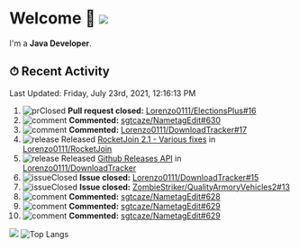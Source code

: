 # Welcome 👋 ![](https://hit.yhype.me/github/profile?user_id=69311874)

I'm a **Java Developer**.

## ⏱ Recent Activity

<!--RECENT_ACTIVITY:last_update-->
Last Updated: Friday, July 23rd, 2021, 12:16:13 PM
<!--RECENT_ACTIVITY:last_update_end-->

<!--RECENT_ACTIVITY:start-->
1. ![prClosed] **Pull request closed:** [Lorenzo0111/ElectionsPlus#16](https://github.com/Lorenzo0111/ElectionsPlus/pull/16)
2. ![comment] **Commented:** [sgtcaze/NametagEdit#630](https://github.com/sgtcaze/NametagEdit/issues/630#issuecomment-884958948)
3. ![comment] **Commented:** [Lorenzo0111/DownloadTracker#17](https://github.com/Lorenzo0111/DownloadTracker/pull/17#issuecomment-884687469)
4. ![release] Released [RocketJoin 2.1 - Various fixes](https://github.com/Lorenzo0111/RocketJoin/releases/tag/2.1) in [Lorenzo0111/RocketJoin](https://github.com/Lorenzo0111/RocketJoin)
5. ![release] Released [Github Releases API](https://github.com/Lorenzo0111/DownloadTracker/releases/tag/1.1) in [Lorenzo0111/DownloadTracker](https://github.com/Lorenzo0111/DownloadTracker)
6. ![issueClosed] **Issue closed:** [Lorenzo0111/DownloadTracker#15](https://github.com/Lorenzo0111/DownloadTracker/issues/15)
7. ![issueClosed] **Issue closed:** [ZombieStriker/QualityArmoryVehicles2#13](https://github.com/ZombieStriker/QualityArmoryVehicles2/issues/13)
8. ![comment] **Commented:** [sgtcaze/NametagEdit#628](https://github.com/sgtcaze/NametagEdit/issues/628#issuecomment-883935074)
9. ![comment] **Commented:** [sgtcaze/NametagEdit#629](https://github.com/sgtcaze/NametagEdit/issues/629#issuecomment-883934567)
10. ![comment] **Commented:** [sgtcaze/NametagEdit#629](https://github.com/sgtcaze/NametagEdit/issues/629#issuecomment-883630485)
<!--RECENT_ACTIVITY:end-->

[![](https://github-readme-stats.vercel.app/api?username=Lorenzo0111&show_icons=true&count_private=true)](https://github.com/Lorenzo0111)
![Top Langs](https://github-readme-stats.vercel.app/api/top-langs/?username=Lorenzo0111&layout=compact)

[issueOpened]: https://cdn.jsdelivr.net/gh/Readme-Workflows/Readme-Icons@main/icons/octicons/IssueOpenedOld.svg
[issueClosed]: https://cdn.jsdelivr.net/gh/Readme-Workflows/Readme-Icons@main/icons/octicons/IssueClosedOld.svg

[prOpened]: https://cdn.jsdelivr.net/gh/Readme-Workflows/Readme-Icons@main/icons/octicons/PullRequestOpened.svg
[prClosed]: https://cdn.jsdelivr.net/gh/Readme-Workflows/Readme-Icons@main/icons/octicons/PullRequestClosed.svg
[prMerged]: https://cdn.jsdelivr.net/gh/Readme-Workflows/Readme-Icons@main/icons/octicons/PullRequestMerged.svg

[comment]: https://cdn.jsdelivr.net/gh/Readme-Workflows/Readme-Icons@main/icons/octicons/Comment.svg

[changesRequested]: https://cdn.jsdelivr.net/gh/Readme-Workflows/Readme-Icons@main/icons/octicons/RequestedChanges.svg
[approved]: https://cdn.jsdelivr.net/gh/Readme-Workflows/Readme-Icons@main/icons/octicons/ApprovedChanges.svg

[repoCreated]: https://cdn.jsdelivr.net/gh/Readme-Workflows/Readme-Icons@main/icons/octicons/Repository.svg
[release]: https://cdn.jsdelivr.net/gh/Readme-Workflows/Readme-Icons@main/icons/octicons/Release.svg
[star]: https://cdn.jsdelivr.net/gh/Readme-Workflows/Readme-Icons@main/icons/octicons/StarredRepository.svg
[wiki]: https://cdn.jsdelivr.net/gh/Readme-Workflows/Readme-Icons@main/icons/octicons/Wiki.svg
[fork]: https://cdn.jsdelivr.net/gh/Readme-Workflows/Readme-Icons@main/icons/octicons/ForkedRepository.svg
[people]: https://cdn.jsdelivr.net/gh/Readme-Workflows/Readme-Icons@main/icons/octicons/People.svg
